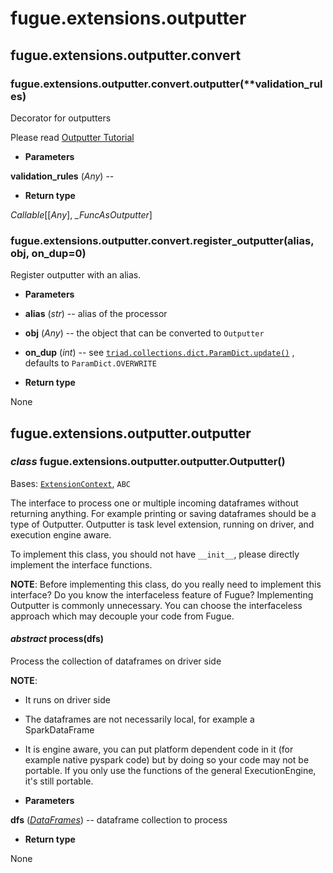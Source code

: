 # fugue.extensions.outputter

## fugue.extensions.outputter.convert


### fugue.extensions.outputter.convert.outputter(\*\*validation_rules)
Decorator for outputters

Please read
[Outputter Tutorial](https://fugue-tutorials.readthedocs.io/tutorials/extensions/outputter.html)


* **Parameters**

**validation_rules** (*Any*) -- 



* **Return type**

*Callable*[[*Any*], *_FuncAsOutputter*]



### fugue.extensions.outputter.convert.register_outputter(alias, obj, on_dup=0)
Register outputter with an alias.


* **Parameters**


* **alias** (*str*) -- alias of the processor


* **obj** (*Any*) -- the object that can be converted to
`Outputter`


* **on_dup** (*int*) -- see [`triad.collections.dict.ParamDict.update()`](https://triad.readthedocs.io/en/latest/api/triad.collections.html#triad.collections.dict.ParamDict.update)
, defaults to `ParamDict.OVERWRITE`



* **Return type**

None


## fugue.extensions.outputter.outputter


### _class_ fugue.extensions.outputter.outputter.Outputter()
Bases: [`ExtensionContext`](fugue.extensions.md#fugue.extensions.context.ExtensionContext), `ABC`

The interface to process one or multiple incoming dataframes without returning
anything. For example printing or saving dataframes should be a type of Outputter.
Outputter is task level extension, running on driver, and execution engine aware.

To implement this class, you should not have `__init__`, please directly implement
the interface functions.

**NOTE**: Before implementing this class, do you really need to implement this
interface? Do you know the interfaceless feature of Fugue? Implementing Outputter
is commonly unnecessary. You can choose the interfaceless approach which may
decouple your code from Fugue.


#### _abstract_ process(dfs)
Process the collection of dataframes on driver side

**NOTE**: 
* It runs on driver side


* The dataframes are not necessarily local, for example a SparkDataFrame


* It is engine aware, you can put platform dependent code in it (for example
native pyspark code) but by doing so your code may not be portable. If you
only use the functions of the general ExecutionEngine, it's still portable.


* **Parameters**

**dfs** ([*DataFrames*](fugue.dataframe.md#fugue.dataframe.dataframes.DataFrames)) -- dataframe collection to process



* **Return type**

None
